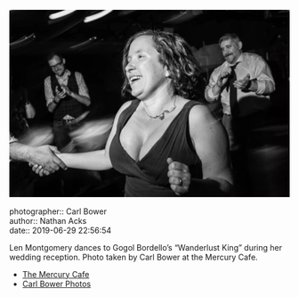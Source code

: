 ![Len Montgomery dances](assets/2019-06-29-set-4-the-dance-93.webp)

photographer:: Carl Bower  
author:: Nathan Acks  
date:: 2019-06-29 22:56:54

Len Montgomery dances to Gogol Bordello’s “Wanderlust King” during her wedding reception. Photo taken by Carl Bower at the Mercury Cafe.

* [The Mercury Cafe](http://mercurycafe.com)
* [Carl Bower Photos](https://carlbowerphotos.com)
